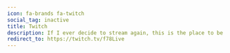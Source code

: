```yaml
---
icon: fa-brands fa-twitch
social_tag: inactive
title: Twitch
description: If I ever decide to stream again, this is the place to be. Right now you won't find anything here at all.
redirect_to: https://twitch.tv/f78Live
---
```

